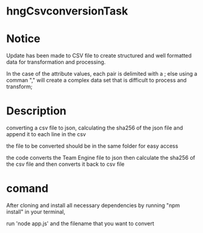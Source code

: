 # hngCsvconversionTask

# Notice
Update has been made to CSV file to create structured and well formatted data for transformation and processing.

In the case of the attribute values, each pair is delimited with a ; else using a comman "," will create a complex data set that is difficult to process and transform;

# Description

converting a csv file to json, calculating the sha256 of the json file and append it to each line in the csv

the file to be converted should be in the same folder for easy access

the code converts the Team Engine file to json then calculate the sha256 of the csv file and then converts it back to csv file

# comand
After cloning and install all necessary dependencies by running "npm install" in your terminal,

run 'node app.js' and the filename that you want to convert
